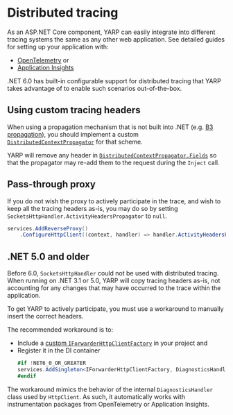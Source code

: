 
# Distributed tracing

As an ASP.NET Core component, YARP can easily integrate into different tracing systems the same as any other web application.
See detailed guides for setting up your application with:
- [OpenTelemetry] or
- [Application Insights]

.NET 6.0 has built-in configurable support for distributed tracing that YARP takes advantage of to enable such scenarios out-of-the-box.

## Using custom tracing headers

When using a propagation mechanism that is not built into .NET (e.g. [B3 propagation]), you should implement a custom [`DistributedContextPropagator`] for that scheme.

YARP will remove any header in [`DistributedContextPropagator.Fields`] so that the propagator may re-add them to the request during the `Inject` call.

## Pass-through proxy

If you do not wish the proxy to actively participate in the trace, and wish to keep all the tracing headers as-is, you may do so by setting `SocketsHttpHandler.ActivityHeadersPropagator` to `null`.

```c#
services.AddReverseProxy()
    .ConfigureHttpClient((context, handler) => handler.ActivityHeadersPropagator = null);
```

## .NET 5.0 and older

Before 6.0, `SocketsHttpHandler` could not be used with distributed tracing.
When running on .NET 3.1 or 5.0, YARP will copy tracing headers as-is, not accounting for any changes that may have occurred to the trace within the application.

To get YARP to actively participate, you must use a workaround to manually insert the correct headers.

The recommended workaround is to:
- Include a [custom `IForwarderHttpClientFactory`][DiagnosticsHandlerFactory] in your project and
- Register it in the DI container
    ```c#
    #if !NET6_0_OR_GREATER
    services.AddSingleton<IForwarderHttpClientFactory, DiagnosticsHandlerFactory>();
    #endif
    ```
The workaround mimics the behavior of the internal `DiagnosticsHandler` class used by `HttpClient`. As such, it automatically works with instrumentation packages from OpenTelemetry or Application Insights.

[OpenTelemetry]: https://github.com/open-telemetry/opentelemetry-dotnet/blob/main/docs/trace/getting-started/README.md
[Application Insights]: https://docs.microsoft.com/azure/azure-monitor/app/asp-net-core
[B3 propagation]: https://github.com/openzipkin/b3-propagation
[`DistributedContextPropagator`]: https://docs.microsoft.com/dotnet/api/system.diagnostics.distributedcontextpropagator
[`DistributedContextPropagator.Fields`]: https://docs.microsoft.com/dotnet/api/system.diagnostics.distributedcontextpropagator.fields
[DiagnosticsHandlerFactory]: https://github.com/microsoft/reverse-proxy/blob/main/samples/ReverseProxy.Code.Sample/DiagnosticsHandlerFactory.cs
